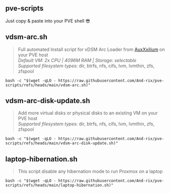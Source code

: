 ## pve-scripts
Just copy & paste into your PVE shell 😎


## vdsm-arc.sh
> Full automated Install script for vDSM Arc Loader from [AuxXxilium](https://github.com/AuxXxilium) on your PVE host  
> _Default VM: 2x CPU | 4096M RAM | Storage: selectable_  
> _Supported filesystem types:_ dir, btrfs, nfs, cifs, lvm, lvmthin, zfs, zfspool
```shell
bash -c "$(wget -qLO - https://raw.githubusercontent.com/And-rix/pve-scripts/refs/heads/main/vdsm-arc.sh)"
```



## vdsm-arc-disk-update.sh
> Add more virtual disks or physical disks to an existing VM on your PVE host   
> _Supported filesystem types:_ dir, btrfs, nfs, cifs, lvm, lvmthin, zfs, zfspool  
```shell
bash -c "$(wget -qLO - https://raw.githubusercontent.com/And-rix/pve-scripts/refs/heads/main/vdsm-arc-disk-update.sh)"
```



## laptop-hibernation.sh
> This script disable any hibernation mode to run Proxmox on a laptop  
```shell
bash -c "$(wget -qLO - https://raw.githubusercontent.com/And-rix/pve-scripts/refs/heads/main/laptop-hibernation.sh)"
```
